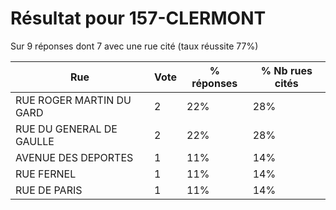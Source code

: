 # Résultat pour 157-CLERMONT

Sur 9 réponses dont 7 avec une rue cité (taux réussite 77%)

| Rue | Vote | % réponses | % Nb rues cités|
|-----|------|------------|----------------|
| RUE ROGER MARTIN DU GARD | 2 | 22% | 28%|
| RUE DU GENERAL DE GAULLE | 2 | 22% | 28%|
| AVENUE DES DEPORTES | 1 | 11% | 14%|
| RUE FERNEL | 1 | 11% | 14%|
| RUE DE PARIS | 1 | 11% | 14%|
